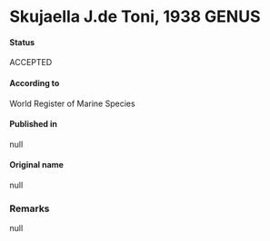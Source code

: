 Skujaella J.de Toni, 1938 GENUS
=======

#### Status
ACCEPTED

#### According to
World Register of Marine Species

#### Published in
null

#### Original name
null

### Remarks
null